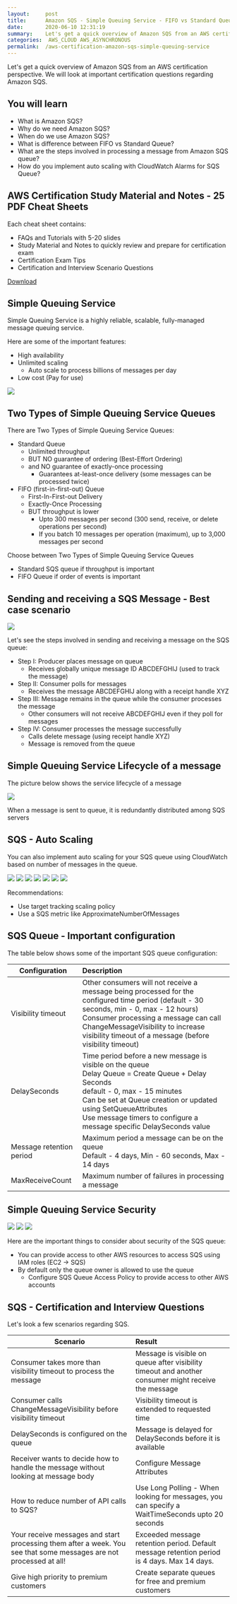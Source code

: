 ```yaml
---
layout:     post
title:      Amazon SQS - Simple Queuing Service - FIFO vs Standard Queue - AWS Certification Cheat Sheet
date:       2020-06-10 12:31:19
summary:    Let's get a quick overview of Amazon SQS from an AWS certification perspective. We will look at important certification questions regarding Amazon SQS. 
categories:  AWS_CLOUD AWS_ASYNCHRONOUS
permalink:  /aws-certification-amazon-sqs-simple-queuing-service
---
```


Let's get a quick overview of Amazon SQS from an AWS certification perspective. We will look at important certification questions regarding Amazon SQS.

## You will learn
- What is Amazon SQS?
- Why do we need Amazon SQS?
- When do we use Amazon SQS?
- What is difference between FIFO vs Standard Queue?
- What are the steps involved in processing a message from Amazon SQS queue?
- How do you implement auto scaling with CloudWatch Alarms for SQS Queue?

## AWS Certification Study Material and Notes - 25 PDF Cheat Sheets

Each cheat sheet contains:
- FAQs and Tutorials with 5-20 slides
- Study Material and Notes to quickly review and prepare for certification exam
- Certification Exam Tips
- Certification and Interview Scenario Questions

<div>
 <a href="https://links.in28minutes.com/cloud-in28minutes-teachable-free-link" target="_blank" class="button instagram">Download</a>
</div>

## Simple Queuing Service

Simple Queuing Service is a highly reliable, scalable, fully-managed message queuing service.

Here are some of the important features:
- High availability
- Unlimited scaling
	- Auto scale to process billions of messages per day
- Low cost (Pay for use)

![](/images/aws/02-Queuing/2-sqs.png)


## Two Types of Simple Queuing Service Queues

There are Two Types of Simple Queuing Service Queues:
- Standard Queue 
	- Unlimited throughput
	- BUT NO guarantee of ordering (Best-Effort Ordering) 
	- and NO guarantee of exactly-once processing
		- Guarantees at-least-once delivery (some messages can be processed twice)
- FIFO (first-in-first-out) Queue
	- First-In-First-out Delivery
	- Exactly-Once Processing
	- BUT throughput is lower 
		- Upto 300 messages per second (300 send, receive, or delete operations per second)
		- If you batch 10 messages per operation (maximum), up to 3,000 messages per second 

Choose between Two Types of Simple Queuing Service Queues
- Standard SQS queue if throughput is important
- FIFO Queue if order of events is important

## Sending and receiving a SQS Message - Best case scenario

![](/images/aws/02-Queuing/sqs-simple-flow.png)

Let's see the steps involved in sending and receiving a message on the SQS queue:
- Step I: Producer places message on queue 
	- Receives globally unique message ID ABCDEFGHIJ (used to track the message)
- Step II: Consumer polls for messages 
	- Receives the message ABCDEFGHIJ along with a receipt handle XYZ
- Step III: Message remains in the queue while the consumer processes the message
	- Other consumers will not receive ABCDEFGHIJ even if they poll for messages
- Step IV: Consumer processes the message successfully 
	- Calls delete message (using receipt handle XYZ)
	- Message is removed from the queue

## Simple Queuing Service Lifecycle of a message

The picture below shows the service lifecycle of a message

![](/images/aws/02-Queuing/4-Queuing-LifeCycle.png)

When a message is sent to queue, it is redundantly distributed among SQS servers

## SQS - Auto Scaling

You can also implement auto scaling for your SQS queue using CloudWatch based on number of messages in the queue.

![](/images/aws/00-icons/sqs.png)
![](/images/arrow.png)
![](/images/aws/00-icons/cloudwatchalarm.png)
![](/images/arrow.png)
![](/images/aws/00-icons/autoscaling.png)
![](/images/arrow.png)
![](/images/aws/00-icons/ec2instances.png)

Recommendations:
- Use target tracking scaling policy 
- Use a SQS metric like ApproximateNumberOfMessages

## SQS Queue - Important configuration
 
The table below shows some of the important SQS queue configuration:

| Configuration | Description  | 
|--|:--|
|Visibility timeout| Other consumers will not receive a message being processed for the configured time period (default - 30 seconds, min - 0, max - 12 hours)  <BR/> Consumer processing a message can call ChangeMessageVisibility to increase visibility timeout of a message (before visibility timeout)|
| DelaySeconds   | Time period before a new message is visible on the queue <BR/>Delay Queue = Create Queue + Delay Seconds <BR/>default - 0, max - 15 minutes<BR/>Can be set at Queue creation or updated using SetQueueAttributes<BR/>Use message timers to configure a message specific DelaySeconds value      |
| Message retention period | Maximum period a message can be on the queue <BR/>Default - 4 days, Min - 60 seconds, Max - 14 days|
| MaxReceiveCount | Maximum number of failures in processing a message|

## Simple Queuing Service Security
![](/images/aws/00-icons/sqs.png)
![](/images/arrowbi.png)
![](/images/aws/00-icons/iam.png)

Here are the important things to consider about security of the SQS queue:
- You can provide access to other AWS resources to access SQS using IAM roles (EC2 -> SQS)
- By default only the queue owner is allowed to use the queue
	- Configure SQS Queue Access Policy to provide access to other AWS accounts

## SQS - Certification and Interview Questions

Let's look a few scenarios regarding SQS.

|Scenario | Result |
|--|:--|
|Consumer takes more than visibility timeout to process the message | Message is visible on queue after visibility timeout and another consumer might receive the message|
|Consumer calls ChangeMessageVisibility before visibility timeout | Visibility timeout is extended to requested time|
|DelaySeconds is configured on the queue| Message is delayed for DelaySeconds before it is available|
|Receiver wants to decide how to handle the message without looking at message body | Configure Message Attributes|
|How to reduce number of API calls to SQS?|Use Long Polling - When looking for messages, you can specify a WaitTimeSeconds upto 20 seconds|
|Your receive messages and start processing them after a week. You see that some messages are not processed at all!| Exceeded message retention period. Default message retention period is 4 days. Max 14 days.|
|Give high priority to premium customers| Create separate queues for free and premium customers|